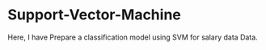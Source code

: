# Support-Vector-Machine
Here, I have Prepare a classification model using SVM for salary data   Data.
